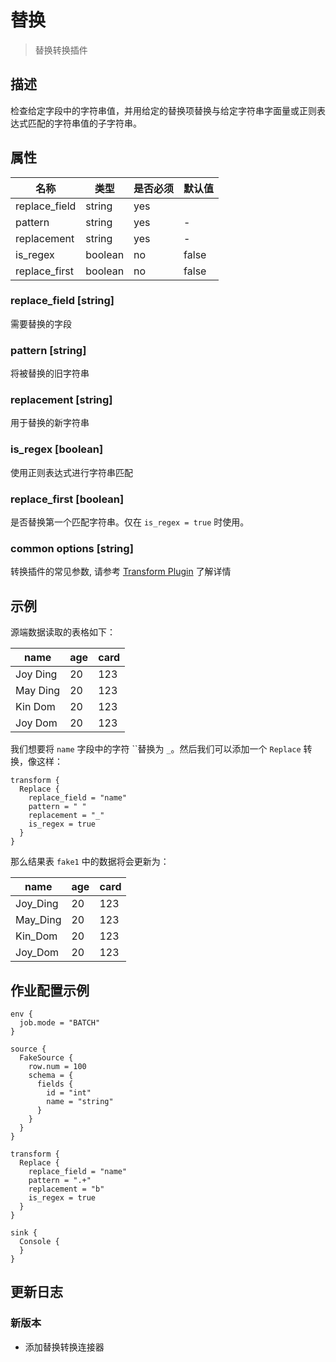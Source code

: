 # 替换

> 替换转换插件

## 描述

检查给定字段中的字符串值，并用给定的替换项替换与给定字符串字面量或正则表达式匹配的字符串值的子字符串。

## 属性

|      名称       |   类型    | 是否必须 |  默认值  |
|---------------|---------|------|-------|
| replace_field | string  | yes  |       |
| pattern       | string  | yes  | -     |
| replacement   | string  | yes  | -     |
| is_regex      | boolean | no   | false |
| replace_first | boolean | no   | false |

### replace_field [string]

需要替换的字段

### pattern [string]

将被替换的旧字符串

### replacement [string]

用于替换的新字符串

### is_regex [boolean]

使用正则表达式进行字符串匹配

### replace_first [boolean]

是否替换第一个匹配字符串。仅在 `is_regex = true` 时使用。

### common options [string]

转换插件的常见参数, 请参考  [Transform Plugin](common-options.md) 了解详情

## 示例

源端数据读取的表格如下：

|   name   | age | card |
|----------|-----|------|
| Joy Ding | 20  | 123  |
| May Ding | 20  | 123  |
| Kin Dom  | 20  | 123  |
| Joy Dom  | 20  | 123  |

我们想要将 `name` 字段中的字符 ``替换为 `_`。然后我们可以添加一个 `Replace` 转换，像这样：

```
transform {
  Replace {
    replace_field = "name"
    pattern = " "
    replacement = "_"
    is_regex = true
  }
}
```

那么结果表 `fake1` 中的数据将会更新为：

|   name   | age | card |
|----------|-----|------|
| Joy_Ding | 20  | 123  |
| May_Ding | 20  | 123  |
| Kin_Dom  | 20  | 123  |
| Joy_Dom  | 20  | 123  |

## 作业配置示例

```
env {
  job.mode = "BATCH"
}

source {
  FakeSource {
    row.num = 100
    schema = {
      fields {
        id = "int"
        name = "string"
      }
    }
  }
}

transform {
  Replace {
    replace_field = "name"
    pattern = ".+"
    replacement = "b"
    is_regex = true
  }
}

sink {
  Console {
  }
}
```

## 更新日志

### 新版本

- 添加替换转换连接器

